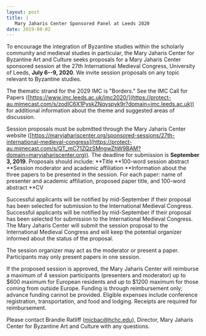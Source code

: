 ```yaml
---
layout: post
title: |
   Mary Jaharis Center Sponsored Panel at Leeds 2020
date: 2019-08-02
---
```


To encourage the integration of Byzantine studies within the scholarly
community and medieval studies in particular, the Mary Jaharis Center
for Byzantine Art and Culture seeks proposals for a Mary Jaharis Center
sponsored session at the 27th International Medieval Congress,
University of Leeds, **July 6--9, 2020**. We invite session proposals on
any topic relevant to Byzantine studies.

The thematic strand
for the 2029 IMC is "Borders." See the IMC Call for Papers
([https://www.imc.leeds.ac.uk/imc2020/](https://protect-au.mimecast.com/s/zodIC6X1PyskZNqyspyk9r?domain=imc.leeds.ac.uk)) for additional
information about the theme and suggested areas of
discussion.

Session proposals must be submitted through the
Mary Jaharis Center website
([https://maryjahariscenter.org/sponsored-sessions/27th-international-medieval-congress](https://protect-au.mimecast.com/s/QT_mC71ZQzSMngwZhW9BAM?domain=maryjahariscenter.org)). The deadline for
submission is **September 3, 2019**. Proposals should
include:
**Title
**100-word session
abstract
**Session moderator and academic
affiliation
**Information about the three papers to be presented
in the session. For each paper: name of presenter and academic
affiliation, proposed paper title, and 100-word
abstract
**CV

Successful applicants will be notified
by mid-September if their proposal has been selected for submission to
the International Medieval Congress. Successful applicants will be
notified by mid-September if their proposal has been selected for
submission to the International Medieval Congress. The Mary Jaharis
Center will submit the session proposal to the International Medieval
Congress and will keep the potential organizer informed about the status
of the proposal.

The session organizer may act as the
moderator or present a paper. Participants may only present papers in
one session.

If the proposed session is approved, the Mary
Jaharis Center will reimburse a maximum of 4 session participants
(presenters and moderator) up to $600 maximum for European residents
and up to $1200 maximum for those coming from outside Europe. Funding
is through reimbursement only; advance funding cannot be provided.
Eligible expenses include conference registration, transportation, and
food and lodging. Receipts are required for
reimbursement.

Please contact Brandie Ratliff
([mjcbac@hchc.edu](mailto:mjcbac@hchc.edu)), Director, Mary Jaharis
Center for Byzantine Art and Culture with any questions.
